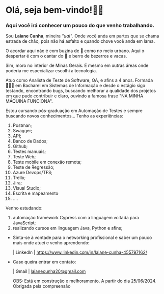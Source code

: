 # Olá, seja bem-vindo!👋🏻

### Aqui você irá conhecer um pouco do que venho trabalhando.

Sou **Laiane Cunha**, mineira *"uai"*. Onde você anda em partes que se chama estrada de chão,
pois não há asfalto e quando chove você anda em lama.

O acordar aqui não é com buzina de 🚗 como no meio urbano. Aqui o despertar é com o cantar do 🐓 e berro de bezerros e vacas.

Sim, moro no interior de Minas Gerais. E mesmo em outras áreas onde poderia me especializar escolhi a tecnologia.

Atuo como Analista de Teste de Software, QA, e afins a 4 anos. Formada 👩🏻‍🎓 em Bacharel em Sistemas de Informação e desde o estágio sigo testando, encontrando bugs, 
buscando melhorar a qualidade dos projetos em que pude contribuir e claro, ouvindo a famosa frase "NA MINHA MÁQUINA FUNCIONA".

Estou cursando pós-graduação em Automação de Testes e sempre buscando novos conhecimentos... 
Tenho as experiências:
1. Postman;
2. Swagger;
3. API;
4. Banco de Dados;
5. Github;
6. Testes manuais;
7. Teste Web;
8. Teste mobile em conexão remota;
9. Teste de Regressão;
10. Azure Devops/TFS;
11. Trello;
12. Jira;
13. Visual Studio;
14. Escrita e mapeamento
15. ....

Venho estudando:
1. automação framework Cypress com a linguagem voltada para JavaScript;
2. realizando cursos em linguagem Java, Python e afins;

- Sinta-se à vontade para o networking profissional e saber um pouco mais onde atuei e venho aprendendo:

    | LinkedIn 
    |
    <https://www.linkedin.com/in/laiane-cunha-455797162/>

- Caso queira entrar em contato:

    | Gmail      | <laianecunha20@gmail.com>

  OBS: Está em construção e melhoramento. A partir do dia 25/06/2024. Obrigada pela compreensão 
